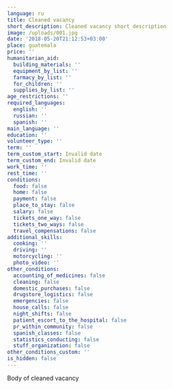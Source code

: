 ```yaml
---
language: ru
title: Cleaned vacancy
short_description: Cleaned vacancy short description
image: /uploads/001.jpg
date: '2018-05-20T21:12:53+03:00'
place: guatemala
price: ''
humanitarian_aid:
  building_materials: ''
  equipment_by_list: ''
  farmacy_by_list: ''
  for_children: ''
  supplies_by_list: ''
age_restrictions: ''
required_languages:
  english: ''
  russian: ''
  spanish: ''
main_language: ''
education: ''
volunteer_type: ''
term: ''
term_custom_start: Invalid date
term_custom_end: Invalid date
work_time: ''
rest_time: ''
conditions:
  food: false
  home: false
  payment: false
  place_to_stay: false
  salary: false
  tickets_one_way: false
  tickets_two_ways: false
  travel_compensations: false
additional_skills:
  cooking: ''
  driving: ''
  motorcycling: ''
  photo_video: ''
other_conditions:
  accounting_of_medicines: false
  cleaning: false
  domestic_purchases: false
  drugstore_logistics: false
  emergencies: false
  house_calls: false
  night_shifts: false
  patient_escort_to_the_hospital: false
  pr_within_community: false
  spanish_classes: false
  statistics_conducting: false
  stuff_organization: false
other_conditions_custom: ''
is_hidden: false
---
```

Body of cleaned vacancy
